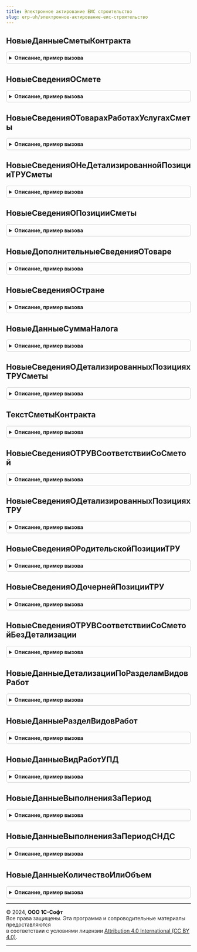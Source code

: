 ```yaml
---
title: Электронное актирование ЕИС строительство
slug: erp-uh/электронное-актирование-еис-строительство
---
```



## НовыеДанныеСметыКонтракта
<details style="margin: 1em 0; padding: 0.5em; border: 1px solid #ccc; border-radius: 6px;">

<summary style="font-weight: bold; cursor: pointer;">Описание, пример вызова</summary>

```bsl

// Новые данные сметы контракта.
//
// Возвращаемое значение:
//  Структура - Новые данные сметы контракта:
// * ИдентификаторСметы - Строка
// * ВнешнийИдентификаторСметы - Строка
// * ВерсияСметы - Строка
// * ВерсияФормата - Строка
// * СведенияОКонтракте - Структура
// * СведенияОСмете - см. НовыеСведенияОСмете
Функция НовыеДанныеСметыКонтракта() Экспорт
```

Пример вызова
```bsl
Результат = ЭлектронноеАктированиеЕИССтроительство.НовыеДанныеСметыКонтракта() 
```
</details>

## НовыеСведенияОСмете
<details style="margin: 1em 0; padding: 0.5em; border: 1px solid #ccc; border-radius: 6px;">

<summary style="font-weight: bold; cursor: pointer;">Описание, пример вызова</summary>

```bsl

// Новые сведения о смете.
//
// Возвращаемое значение:
//  Структура - Новые сведения о смете:
// * НаименованиеОбъектаСтроительства - Строка
// * ИтогоПоСметеБезНДС - Число
// * ИтогоПоСметеСНДС - Число
// * СуммаНеОблагаемаяНалогомПоСтавкеБезНДСИ0 - Строка
// * СуммаНалогаПоСтавке10 - Число
// * СуммаНалогаПоСтавке20 - Число
// * СуммаСтоимостиВозвратныхПозиций - Число
// * СведенияОТоварахРаботахУслугах - Массив из см. НовыеСведенияОТоварахРаботахУслугахСметы
Функция НовыеСведенияОСмете() Экспорт
```

Пример вызова
```bsl
Результат = ЭлектронноеАктированиеЕИССтроительство.НовыеСведенияОСмете() 
```
</details>

## НовыеСведенияОТоварахРаботахУслугахСметы
<details style="margin: 1em 0; padding: 0.5em; border: 1px solid #ccc; border-radius: 6px;">

<summary style="font-weight: bold; cursor: pointer;">Описание, пример вызова</summary>

```bsl

// Новые сведения о товарах работах услугах сметы.
//
// Возвращаемое значение:
//  Структура - Новые сведения о товарах работах услугах сметы:
// * СведенияОПозицииТРУ - См. НовыеСведенияОНеДетализированнойПозицииТРУСметы
// * СведенияОДетализированныхПозицияхТРУ - См. НовыеСведенияОДетализированныхПозицияхТРУСметы
Функция НовыеСведенияОТоварахРаботахУслугахСметы() Экспорт
```

Пример вызова
```bsl
Результат = ЭлектронноеАктированиеЕИССтроительство.НовыеСведенияОТоварахРаботахУслугахСметы() 
```
</details>

## НовыеСведенияОНеДетализированнойПозицииТРУСметы
<details style="margin: 1em 0; padding: 0.5em; border: 1px solid #ccc; border-radius: 6px;">

<summary style="font-weight: bold; cursor: pointer;">Описание, пример вызова</summary>

```bsl

// Новые сведения о не детализированной позиции ТРУСметы.
//
// Возвращаемое значение:
//  Структура:
// * РазделыВидовРабот - См. НовыеДанныеДетализацииПоРазделамВидовРабот
Функция НовыеСведенияОНеДетализированнойПозицииТРУСметы() Экспорт
```

Пример вызова
```bsl
Результат = ЭлектронноеАктированиеЕИССтроительство.НовыеСведенияОНеДетализированнойПозицииТРУСметы() 
```
</details>

## НовыеСведенияОПозицииСметы
<details style="margin: 1em 0; padding: 0.5em; border: 1px solid #ccc; border-radius: 6px;">

<summary style="font-weight: bold; cursor: pointer;">Описание, пример вызова</summary>

```bsl

// Новые сведения о позиции сметы.
//
// Параметры:
//  Результат - Структура
//
// Возвращаемое значение:
//  Структура:
// * НомерСтрокиТаблицы - Строка
// * Идентификатор - Строка
// * ТехническийИдентификатор - Строка
// * ВнешнийТехническийИдентификаторПозиции - Строка
// * ПризнакТоварРаботаУслуга - Строка
// * ПризнакПоставкиОбъектаЗакупкиСУлучшеннымиХарактеристиками - Строка
// * КодТовара - Строка
// * Наименование - Строка
// * ЦенаЗаЕдиницуСНДС - Число
// * ЦенаЗаЕдиницуБезНДС - Число
// * НалоговаяСтавка - Строка
// * СтоимостьБезНалогаВсего - Число
// * СтоимостьБезНалогаВсего - Число
// * КоличествоИлиОбъемРаботы - См. НовыеДанныеКоличествоИлиОбъем
// * ОКЕИ - см. ЭлектронноеАктированиеЕИС.НовоеЗначениеОКЕИ
// * СуммаНалога - см. НовыеДанныеСуммаНалога
// * ДополнительныеСведенияОТоваре - см. НовыеДополнительныеСведенияОТоваре
Функция НовыеСведенияОПозицииСметы(Результат = Неопределено) Экспорт
```

Пример вызова
```bsl
Результат = ЭлектронноеАктированиеЕИССтроительство.НовыеСведенияОПозицииСметы(Результат);
```
</details>

## НовыеДополнительныеСведенияОТоваре
<details style="margin: 1em 0; padding: 0.5em; border: 1px solid #ccc; border-radius: 6px;">

<summary style="font-weight: bold; cursor: pointer;">Описание, пример вызова</summary>

```bsl

Функция НовыеДополнительныеСведенияОТоваре() Экспорт
```

Пример вызова
```bsl
Результат = ЭлектронноеАктированиеЕИССтроительство.НовыеДополнительныеСведенияОТоваре() 
```
</details>

## НовыеСведенияОСтране
<details style="margin: 1em 0; padding: 0.5em; border: 1px solid #ccc; border-radius: 6px;">

<summary style="font-weight: bold; cursor: pointer;">Описание, пример вызова</summary>

```bsl

// Новые сведения о стране.
//
// Возвращаемое значение:
//  Структура - Новые сведения о стране:
// * Код - Строка
// * КраткоеНаименование - Строка
Функция НовыеСведенияОСтране() Экспорт
```

Пример вызова
```bsl
Результат = ЭлектронноеАктированиеЕИССтроительство.НовыеСведенияОСтране() 
```
</details>

## НовыеДанныеСуммаНалога
<details style="margin: 1em 0; padding: 0.5em; border: 1px solid #ccc; border-radius: 6px;">

<summary style="font-weight: bold; cursor: pointer;">Описание, пример вызова</summary>

```bsl

// Новые данные сумма налога.
//
// Возвращаемое значение:
//  Структура - Новые данные сумма налога:
// * СуммаНалога - Число
// * БезНДС - Строка
// * ЗнакПрочерка - Строка
Функция НовыеДанныеСуммаНалога() Экспорт
```

Пример вызова
```bsl
Результат = ЭлектронноеАктированиеЕИССтроительство.НовыеДанныеСуммаНалога() 
```
</details>

## НовыеСведенияОДетализированныхПозицияхТРУСметы
<details style="margin: 1em 0; padding: 0.5em; border: 1px solid #ccc; border-radius: 6px;">

<summary style="font-weight: bold; cursor: pointer;">Описание, пример вызова</summary>

```bsl

Функция НовыеСведенияОДетализированныхПозицияхТРУСметы() Экспорт
```

Пример вызова
```bsl
Результат = ЭлектронноеАктированиеЕИССтроительство.НовыеСведенияОДетализированныхПозицияхТРУСметы() 
```
</details>

## ТекстСметыКонтракта
<details style="margin: 1em 0; padding: 0.5em; border: 1px solid #ccc; border-radius: 6px;">

<summary style="font-weight: bold; cursor: pointer;">Описание, пример вызова</summary>

```bsl

// Текст сметы контракта.
//
// Параметры:
//  ДанныеСметы - см. НовыеСведенияОСмете
//
// Возвращаемое значение:
//  Строка
Функция ТекстСметыКонтракта(ДанныеСметы) Экспорт
```

Пример вызова
```bsl
Результат = ЭлектронноеАктированиеЕИССтроительство.ТекстСметыКонтракта(ДанныеСметы) 
```
</details>

## НовыеСведенияОТРУВСоответствииСоСметой
<details style="margin: 1em 0; padding: 0.5em; border: 1px solid #ccc; border-radius: 6px;">

<summary style="font-weight: bold; cursor: pointer;">Описание, пример вызова</summary>

```bsl

// Новые сведения о ТРУ в с соответствии со сметой контракта.
//
// Возвращаемое значение:
//  Структура - Новые сведения о ТРУ в соответствии со сметой контракта:
// * СведенияОПозицииТРУ - Структура
// * СведенияОДетализированныхПозицияхТРУ - Структура
Функция НовыеСведенияОТРУВСоответствииСоСметой() Экспорт
```

Пример вызова
```bsl
Результат = ЭлектронноеАктированиеЕИССтроительство.НовыеСведенияОТРУВСоответствииСоСметой() 
```
</details>

## НовыеСведенияОДетализированныхПозицияхТРУ
<details style="margin: 1em 0; padding: 0.5em; border: 1px solid #ccc; border-radius: 6px;">

<summary style="font-weight: bold; cursor: pointer;">Описание, пример вызова</summary>

```bsl

// Новые сведения о детализированных позициях ТРУ.
//
// Возвращаемое значение:
//  Структура - Новые сведения о детализированных позициях ТРУ:
// * СведенияОРодительскойПозицииТРУ - Структура
// * СведенияОДочернейПозицииТРУ - Массив из см. НовыеСведенияОДочернейПозицииТРУ
Функция НовыеСведенияОДетализированныхПозицияхТРУ() Экспорт
```

Пример вызова
```bsl
Результат = ЭлектронноеАктированиеЕИССтроительство.НовыеСведенияОДетализированныхПозицияхТРУ() 
```
</details>

## НовыеСведенияОРодительскойПозицииТРУ
<details style="margin: 1em 0; padding: 0.5em; border: 1px solid #ccc; border-radius: 6px;">

<summary style="font-weight: bold; cursor: pointer;">Описание, пример вызова</summary>

```bsl

// Новые сведения о родительской позиции ТРУ.
//
// Возвращаемое значение:
//  Структура - Новые сведения о родительской позиции ТРУ:
// * Идентификатор - Строка
// * ТехническийИдентификатор - Число
// * ВнешнийТехническийИдентификатор - Строка
Функция НовыеСведенияОРодительскойПозицииТРУ() Экспорт
```

Пример вызова
```bsl
Результат = ЭлектронноеАктированиеЕИССтроительство.НовыеСведенияОРодительскойПозицииТРУ() 
```
</details>

## НовыеСведенияОДочернейПозицииТРУ
<details style="margin: 1em 0; padding: 0.5em; border: 1px solid #ccc; border-radius: 6px;">

<summary style="font-weight: bold; cursor: pointer;">Описание, пример вызова</summary>

```bsl

Функция НовыеСведенияОДочернейПозицииТРУ(Параметры) Экспорт
```

Пример вызова
```bsl
Результат = ЭлектронноеАктированиеЕИССтроительство.НовыеСведенияОДочернейПозицииТРУ(Параметры) 
```
</details>

## НовыеСведенияОТРУВСоответствииСоСметойБезДетализации
<details style="margin: 1em 0; padding: 0.5em; border: 1px solid #ccc; border-radius: 6px;">

<summary style="font-weight: bold; cursor: pointer;">Описание, пример вызова</summary>

```bsl

// Новые сведения о ТРУ в соответствии со сметой контракта без детализации.
//
// Возвращаемое значение:
//  Структура - Новые сведения О ТРУ в соответствии со сметой контракта без детализации:
// * Идентификатор - Строка - Устарело, игнорируется при приеме.
// * ТехническийИдентификатор - Число - Устарело, игнорируется при приеме.
// * ВнешнийТехническийИдентификатор - Строка - Устарело, игнорируется при приеме.
// * ИдентификаторПозиции - Строка
// * ВыполненоСНачалаВыполненияРабот - см. НовыеДанныеВыполненияЗаПериод
// * ВыполненоЗаОтчетныйПериод - см. НовыеДанныеВыполненияЗаПериод
// * ДетализацияПоРазделамВидовРабот - см. НовыеДанныеДетализацииПоРазделамВидовРабот
Функция НовыеСведенияОТРУВСоответствииСоСметойБезДетализации() Экспорт
```

Пример вызова
```bsl
Результат = ЭлектронноеАктированиеЕИССтроительство.НовыеСведенияОТРУВСоответствииСоСметойБезДетализации() 
```
</details>

## НовыеДанныеДетализацииПоРазделамВидовРабот
<details style="margin: 1em 0; padding: 0.5em; border: 1px solid #ccc; border-radius: 6px;">

<summary style="font-weight: bold; cursor: pointer;">Описание, пример вызова</summary>

```bsl

// Новые данные детализации по разделам видов работ.
//
// Возвращаемое значение:
//  Структура - Новые данные детализации по разделам видов работ:
// * РазделВидовРабот - Массив из см. НовыеДанныеРазделВидовРабот
// * ВидРаботУПД - Массив из см. НовыеДанныеВидРаботУПД
Функция НовыеДанныеДетализацииПоРазделамВидовРабот() Экспорт
```

Пример вызова
```bsl
Результат = ЭлектронноеАктированиеЕИССтроительство.НовыеДанныеДетализацииПоРазделамВидовРабот() 
```
</details>

## НовыеДанныеРазделВидовРабот
<details style="margin: 1em 0; padding: 0.5em; border: 1px solid #ccc; border-radius: 6px;">

<summary style="font-weight: bold; cursor: pointer;">Описание, пример вызова</summary>

```bsl

// Новые данные раздел видов работ.
//
// Возвращаемое значение:
//  Структура - Новые данные раздел видов работ:
// * ИдентификаторРаздела - Строка
// * ВидРаботУПД - Массив из см. НовыеДанныеВидРаботУПД
Функция НовыеДанныеРазделВидовРабот() Экспорт
```

Пример вызова
```bsl
Результат = ЭлектронноеАктированиеЕИССтроительство.НовыеДанныеРазделВидовРабот() 
```
</details>

## НовыеДанныеВидРаботУПД
<details style="margin: 1em 0; padding: 0.5em; border: 1px solid #ccc; border-radius: 6px;">

<summary style="font-weight: bold; cursor: pointer;">Описание, пример вызова</summary>

```bsl

// Новые данные вид работ УПД.
//
// Возвращаемое значение:
//  Структура - Новые данные вид работ УПД:
// * ИдентификаторВидаРабот - Строка
// * ВыполненоСНачалаВыполненияРабот - см. НовыеДанныеВыполненияЗаПериод
// * ВыполненоЗаОтчетныйПериод - см. НовыеДанныеВыполненияЗаПериод
Функция НовыеДанныеВидРаботУПД() Экспорт
```

Пример вызова
```bsl
Результат = ЭлектронноеАктированиеЕИССтроительство.НовыеДанныеВидРаботУПД() 
```
</details>

## НовыеДанныеВыполненияЗаПериод
<details style="margin: 1em 0; padding: 0.5em; border: 1px solid #ccc; border-radius: 6px;">

<summary style="font-weight: bold; cursor: pointer;">Описание, пример вызова</summary>

```bsl

// Новые данные выполнения за период.
//
// Возвращаемое значение:
//  Структура - Новые данные выполнения за период:
// * СтоимостьБезНалога - Число
// * КоличествоИлиОбъем - см. НовыеДанныеКоличествоИлиОбъем
Функция НовыеДанныеВыполненияЗаПериод() Экспорт
```

Пример вызова
```bsl
Результат = ЭлектронноеАктированиеЕИССтроительство.НовыеДанныеВыполненияЗаПериод() 
```
</details>

## НовыеДанныеВыполненияЗаПериодСНДС
<details style="margin: 1em 0; padding: 0.5em; border: 1px solid #ccc; border-radius: 6px;">

<summary style="font-weight: bold; cursor: pointer;">Описание, пример вызова</summary>

```bsl

// Новые данные выполнения за период с НДС.
//
// Возвращаемое значение:
//  Структура - Новые данные выполнения за период:
// * СтоимостьБезНалога - Число
// * СтоимостьСНалогом - Число
// * КоличествоИлиОбъем - См. НовыеДанныеКоличествоИлиОбъем
Функция НовыеДанныеВыполненияЗаПериодСНДС() Экспорт
```

Пример вызова
```bsl
Результат = ЭлектронноеАктированиеЕИССтроительство.НовыеДанныеВыполненияЗаПериодСНДС() 
```
</details>

## НовыеДанныеКоличествоИлиОбъем
<details style="margin: 1em 0; padding: 0.5em; border: 1px solid #ccc; border-radius: 6px;">

<summary style="font-weight: bold; cursor: pointer;">Описание, пример вызова</summary>

```bsl

// Новые данные количества или объема по смете.
//
// Возвращаемое значение:
//  Структура - Новые данные количество или объема по смете:
// * Количество - Число
// * ОбъемВТекстовомВыражении - Строка
Функция НовыеДанныеКоличествоИлиОбъем() Экспорт
```

Пример вызова
```bsl
Результат = ЭлектронноеАктированиеЕИССтроительство.НовыеДанныеКоличествоИлиОбъем() 
```
</details>

---

© 2024, **ООО 1С-Софт**  
Все права защищены. Эта программа и сопроводительные материалы предоставляются  
в соответствии с условиями лицензии [Attribution 4.0 International (CC BY 4.0)](https://creativecommons.org/licenses/by/4.0/legalcode).

---
